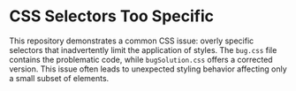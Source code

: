 # CSS Selectors Too Specific

This repository demonstrates a common CSS issue: overly specific selectors that inadvertently limit the application of styles. The `bug.css` file contains the problematic code, while `bugSolution.css` offers a corrected version.  This issue often leads to unexpected styling behavior affecting only a small subset of elements.